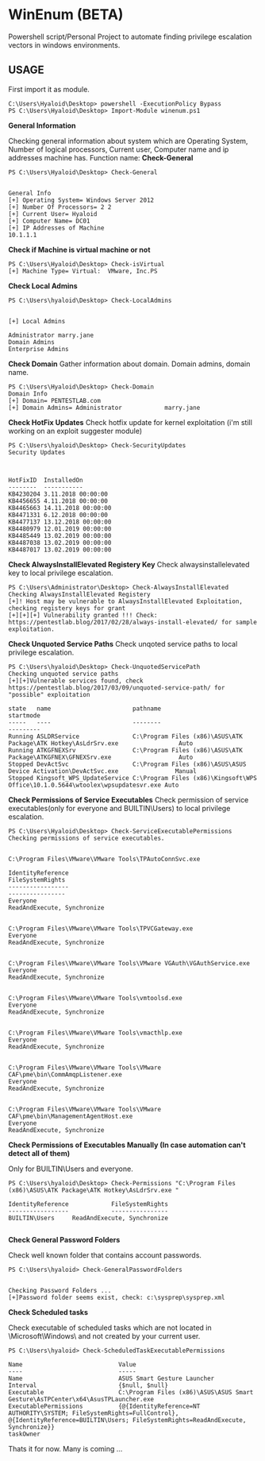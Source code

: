 # WinEnum (BETA)
Powershell script/Personal Project to automate finding privilege escalation vectors in windows environments.



## USAGE

First import it as module.
```
C:\Users\Hyaloid\Desktop> powershell -ExecutionPolicy Bypass
PS C:\Users\Hyaloid\Desktop> Import-Module winenum.ps1
```

**General Information**

Checking general information about system which are Operating System, Number of logical processors, Current user, Computer name and ip addresses machine has.
Function name: **Check-General**


```
PS C:\Users\Hyaloid\Desktop> Check-General


General Info
[+] Operating System= Windows Server 2012
[+] Number Of Processors= 2 2
[+] Current User= Hyaloid
[+] Computer Name= DC01
[+] IP Addresses of Machine
10.1.1.1
```

**Check if Machine is virtual machine or not**

```
PS C:\Users\Hyaloid\Desktop> Check-isVirtual
[+] Machine Type= Virtual:  VMware, Inc.PS
```

**Check Local Admins**
```
PS C:\Users\hyaloid\Desktop> Check-LocalAdmins


[+] Local Admins

Administrator marry.jane
Domain Admins
Enterprise Admins

```

**Check Domain**
Gather information about domain. Domain admins, domain name.
```
PS C:\Users\Hyaloid\Desktop> Check-Domain
Domain Info
[+] Domain= PENTESTLAB.com
[+] Domain Admins= Administrator            marry.jane
```

**Check HotFix Updates**
Check hotfix update for kernel exploitation (i'm still working on an exploit suggester module)
```
PS C:\Users\hyaloid\Desktop> Check-SecurityUpdates
Security Updates



HotFixID  InstalledOn        
--------  -----------        
KB4230204 3.11.2018 00:00:00 
KB4456655 4.11.2018 00:00:00 
KB4465663 14.11.2018 00:00:00
KB4471331 6.12.2018 00:00:00 
KB4477137 13.12.2018 00:00:00
KB4480979 12.01.2019 00:00:00
KB4485449 13.02.2019 00:00:00
KB4487038 13.02.2019 00:00:00
KB4487017 13.02.2019 00:00:00

```


**Check AlwaysInstallElevated Registery Key**
Check alwaysinstallelevated key to local privilege escalation.
```
PS C:\Users\Administrator\Desktop> Check-AlwaysInstallElevated
Checking AlwaysInstallElevated Registery
[+]! Host may be vulnerable to AlwaysInstallElevated Exploitation, checking registery keys for grant
[+][+][+] Vulnerability granted !!! Check: https://pentestlab.blog/2017/02/28/always-install-elevated/ for sample exploitation.
```


**Check Unquoted Service Paths**
Check unqoted service paths to local privilege escalation.

```
PS C:\Users\hyaloid\Desktop> Check-UnquotedServicePath
Checking unquoted service paths
[+][+]Vulnerable services found, check https://pentestlab.blog/2017/03/09/unquoted-service-path/ for "possible" exploitation

state   name                       pathname                                                                        startmode
-----   ----                       --------                                                                        ---------
Running ASLDRService               C:\Program Files (x86)\ASUS\ATK Package\ATK Hotkey\AsLdrSrv.exe                 Auto     
Running ATKGFNEXSrv                C:\Program Files (x86)\ASUS\ATK Package\ATKGFNEX\GFNEXSrv.exe                   Auto     
Stopped DevActSvc                  C:\Program Files (x86)\ASUS\ASUS Device Activation\DevActSvc.exe                Manual   
Stopped Kingsoft_WPS_UpdateService C:\Program Files (x86)\Kingsoft\WPS Office\10.1.0.5644\wtoolex\wpsupdatesvr.exe Auto     

```

**Check Permissions of Service Executables**
Check permission of service executables(only for everyone and BUILTIN\Users) to local privilege escalation.

```
PS C:\Users\Hyaloid\Desktop> Check-ServiceExecutablePermissions
Checking permissions of service executables.


C:\Program Files\VMware\VMware Tools\TPAutoConnSvc.exe

IdentityReference                                                                                      FileSystemRights
-----------------                                                                                      ----------------
Everyone                                                                                    ReadAndExecute, Synchronize


C:\Program Files\VMware\VMware Tools\TPVCGateway.exe
Everyone                                                                                    ReadAndExecute, Synchronize


C:\Program Files\VMware\VMware Tools\VMware VGAuth\VGAuthService.exe
Everyone                                                                                    ReadAndExecute, Synchronize


C:\Program Files\VMware\VMware Tools\vmtoolsd.exe
Everyone                                                                                    ReadAndExecute, Synchronize


C:\Program Files\VMware\VMware Tools\vmacthlp.exe
Everyone                                                                                    ReadAndExecute, Synchronize


C:\Program Files\VMware\VMware Tools\VMware CAF\pme\bin\CommAmqpListener.exe
Everyone                                                                                    ReadAndExecute, Synchronize


C:\Program Files\VMware\VMware Tools\VMware CAF\pme\bin\ManagementAgentHost.exe
Everyone                                                                                    ReadAndExecute, Synchronize

```

**Check Permissions of Executables Manually (In case automation can't detect all of them)**


Only for BUILTIN\Users and everyone.
```
PS C:\Users\hyaloid\Desktop> Check-Permissions "C:\Program Files (x86)\ASUS\ATK Package\ATK Hotkey\AsLdrSrv.exe "

IdentityReference            FileSystemRights
-----------------            ----------------
BUILTIN\Users     ReadAndExecute, Synchronize


```
**Check General Password Folders**


Check well known folder that contains account passwords.
```
PS C:\Users\hyaloid> Check-GeneralPasswordFolders


Checking Password Folders ...
[+]Password folder seems exist, check: c:\sysprep\sysprep.xml
```
**Check Scheduled tasks**

Check executable of scheduled tasks which are not located in \Microsoft\Windows\ and not created by your current user.

```
PS C:\Users\hyaloid> Check-ScheduledTaskExecutablePermissions

Name                           Value                                                                                                                                                                        
----                           -----                                                                                                                                                                        
Name                           ASUS Smart Gesture Launcher                                                                                                                                                  
Interval                       {$null, $null}                                                                                                                                                               
Executable                     C:\Program Files (x86)\ASUS\ASUS Smart Gesture\AsTPCenter\x64\AsusTPLauncher.exe                                                                                             
ExecutablePermissions          {@{IdentityReference=NT AUTHORITY\SYSTEM; FileSystemRights=FullControl}, @{IdentityReference=BUILTIN\Users; FileSystemRights=ReadAndExecute, Synchronize}}                   
taskOwner                                                                                                                                                                                                   

```

Thats it for now. Many is coming ...






